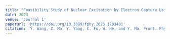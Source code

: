 ```yaml
---
title: "Feasibility Study of Nuclear Excitation by Electron Capture Using an Electron Beam Ion Trap"
date: 2023
venue: 'Journal 1'
paperurl: 'https://doi.org/10.3389/fphy.2023.1203401'
citation: 'Y. Wang, Z. Ma, Y. Yang, C. Fu, W. He, and Y. Ma, Front. Phys. 11, 1203401 (2023).'
---
```


